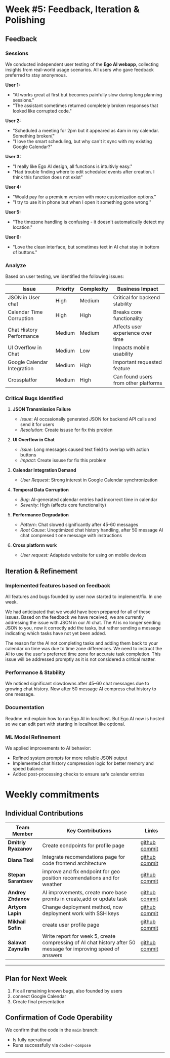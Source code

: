 # **Week #5: Feedback, Iteration & Polishing**  

## Feedback

### Sessions

We conducted independent user testing of the **Ego AI webapp**, collecting insights from real-world usage scenarios. All users who gave feedback preferred to stay anonymous.

**User 1:**
- "AI works great at first but becomes painfully slow during long planning sessions."
- "The assistant sometimes returned completely broken responses that looked like corrupted code."

**User 2:**
- "Scheduled a meeting for 2pm but it appeared as 4am in my calendar. Something broken("
- "I love the smart scheduling, but why can't it sync with my existing Google Calendar?"

**User 3:**
- "I really like Ego AI design, all functions is intuitivly easy."
- "Had trouble finding where to edit scheduled events after creation. I think this function does not exist"

**User 4:**
- "Would pay for a premium version with more customization options."
- "I try to use it in phone but when I open it something gone wrong."

**User 5:**
- "The timezone handling is confusing - it doesn't automatically detect my location."

**User 6:**
- "Love the clean interface, but sometimes text in AI chat stay in bottom of buttons."


### Analyze

Based on user testing, we identified the following issues:

| Issue | Priority | Complexity | Business Impact |
|-------|----------|------------|-----------------|
| JSON in User chat| High | Medium | Critical for backend stability |
| Calendar Time Corruption | High | High | Breaks core functionality |
| Chat History Performance | Medium | Medium | Affects user experience over time |
| UI Overflow in Chat | Medium | Low | Impacts mobile usability |
| Google Calendar Integration | Medium | High | Important requested feature |
|Crossplatfor|Medium|High|Can found users from other platforms|

### Critical Bugs Identified

1. **JSON Transmission Failure**  
   - *Issue*: AI occasionally generated JSON for backend API calls  and send it for users 
   - *Resolution*: Create issuse for fix this problen

2. **UI Overflow in Chat**  
   - *Issue*: Long messages caused text field to overlap with action buttons  
   - *Impact*: Create issuse for fix this problem

3. **Calendar Integration Demand**  
   - *User Request*: Strong interest in Google Calendar synchronization  

4. **Temporal Data Corruption**  
   - *Bug*: AI-generated calendar entries had incorrect time in calendar
   - *Severity*: High (affects core functionality)  

5. **Performance Degradation**  
   - *Pattern*: Chat slowed significantly after 45-60 messages  
   - *Root Cause*: Unoptimized chat history handling, after 50 message AI chat compresed t one message with instructions

6. **Cross platform work**
   - *User request:* Adaptade website for using on mobile devices 

## Iteration & Refinement

### Implemented features based on feedback

All features and bugs founded by user now started to implement/fix. In one week.

 We had anticipated that we would have been prepared for all of these issues. Based on the feedback we have received, we are currently addressing the issue with JSON in our AI chat. The AI is no longer sending JSON to you, now it correctly add the tasks, but rather sending a message indicating which tasks have not yet been added.

The reason for the AI not completing tasks and adding them back to your calendar on time was due to time zone differences. We need to instruct the AI to use the user's preferred time zone for accurate task completion. This issue will be addressed promptly as it is not considered a critical matter.

### Performance & Stability

We noticed significant slowdowns after 45–60 chat messages due to growing chat history. Now after 50 message AI compress chat history to one message.

### Documentation

Readme.md explain how to run Ego.AI in localhost. But Ego.AI now is hosted so we can edit part with starting in localhost like optional.

### ML Model Refinement

We applied improvements to AI behavior:

- Refined system prompts for more reliable JSON output
- Implemented chat history compression logic for better memory and speed balance
- Added post-processing checks to ensure safe calendar entries


# Weekly commitments

## **Individual Contributions**  

| Team Member          | Key Contributions | Links |  
|----------------------|-------------------|-------|  
| **Dmitriy Ryazanov** | Create eondpoints for profile page|  [github commit](https://github.com/IU-Capstone-Project-2025/Ego_AI/commit/42070176f5c6f89fcdab45636a082dc7a71e3bechttps://github.com/IU-Capstone-Project-2025/Ego_AI/commit/13c83615a747ae41929b01730817055337fe5040) |  
| **Diana Tsoi**       |Integrate recomendations page for code frontend architecture| [github commit](https://github.com/IU-Capstone-Project-2025/Ego_AI/commit/e00548ef0b4f1c9b7526f22fcf8e79e55d7b75ba) |  
| **Stepan Sarantsev** |improve and fix endpoint for geo position recomendations and for weather| [github commit](https://github.com/IU-Capstone-Project-2025/Ego_AI/commit/13c83615a747ae41929b01730817055337fe5040) |  
| **Andrey Zhdanov**   |AI improvements, create more base promts in create,add or update task| [github commit](https://github.com/IU-Capstone-Project-2025/Ego_AI/commit/64b7834fc257c8d787521c0d7bb28e9118ab132c) |  
| **Artyom Lapin**     |Change deployment method, now deployment work with SSH keys| [github commit](https://github.com/IU-Capstone-Project-2025/Ego_AI/commit/e9ee79c0cfa68c270e4e1117ffc4168ad92fc46a) |  
| **Mikhail Sofin**    |create user profile page| [github commit](https://github.com/IU-Capstone-Project-2025/Ego_AI/commit/f7c3f4af9c4ecc1016f74475419371c267993ede) |  
| **Salavat Zaynulin** |Write report for week 5, create compressing of AI chat history after 50 message for improving speed of answers| [github commit](https://github.com/IU-Capstone-Project-2025/Ego_AI/commit/2883699ab7f3a6b2e262f1992f38d3fd8dc615e6) |  

---

## Plan for Next Week

1. Fix all remaining known bugs, also founded by users
2. connect Google Calendar
3. Create final presentation

## Confirmation of Code Operability

We confirm that the code in the `main` branch:

- Is fully operational  
- Runs successfully via `docker-compose`

---